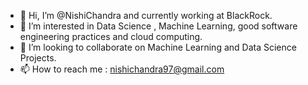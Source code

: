 - 👋 Hi, I’m @NishiChandra and currently working at BlackRock.
- 👀 I’m interested in Data Science , Machine Learning, good software engineering practices and cloud computing.
- 💞️ I’m looking to collaborate on Machine Learning and Data Science Projects.
- 📫 How to reach me : nishichandra97@gmail.com

<!---
NishiChandra/NishiChandra is a ✨ special ✨ repository because its `README.md` (this file) appears on your GitHub profile.
You can click the Preview link to take a look at your changes.
--->
